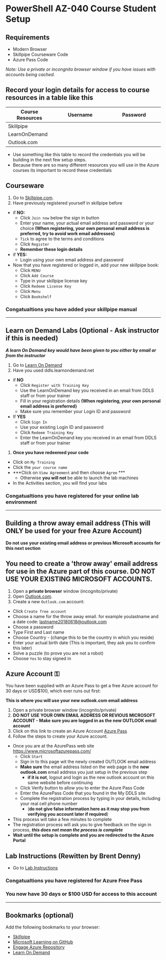 
# PowerShell AZ-040 Course Student Setup

## Requirements

* Modern Browser
* Skillpipe Courseware Code
* Azure Pass Code

_Note: Use a private or incongnito browser window if you have issues with accounts being cached._ 

## Record your login details for access to course resources in a table like this

Course Resources| Username| Password
---|---|---
Skillpipe|<img width=200/>|<img width=200/>
LearnOnDemand||
Outlook.com||

- Use something like this table to record the credentials you will be building in the next few setup steps.
- Because there are so many different resources you will use in the Azure courses its important to record these credentials

## Courseware

1. Go to [Skillpipe.com](https://skillpipe.com/).
2. Have previously registered yourself in skillpipe before 
- if **NO:**
  - Click ```Join now``` below the sign in button
  - Enter your name, your actual email address and password or your choice **(When registering, your own personal email address is preferred, try to avoid work email addresses)**
  - ```Tick``` to agree to the terms and conditions
  - Click ```Register```
  - **Remember these login details** 
- if **YES:**
  - Login using your own email address and password
- Now that you have registered or logged in, add your new skillpipe book:
  - Click ```MENU```
  - Click ```Add Course```
  - Type in your skillpipe license key
  - Click ```Redeem License Key```
  - Click ```Menu```
  - Click ```Bookshelf```

### Congatualtions you have added your skillpipe manual

---

## Learn on Demand Labs  (Optional - Ask instructor if this is needed)

***A learn On Demand key would have been given to you either by email or from the instructor***

1. Go to [Learn On Demand](https://ddls.learnondemand.net)
1. Have you used ddls.learnondemand.net
  - if **NO**
    - Click `Register with Training Key`  
    - Use the LearnOnDemand key you received in an email from DDLS staff or from your trainer
    - Fill in your registration details **(When registering, your own personal email address is preferred)**
    - Make sure you remember your Login ID and password 
  - If **YES**
    - Click ```Sign In```
    - Use your existing Login ID and password
    - Click ```Redeem Training Key```
    - Enter the LearnOnDemand key you received in an email from DDLS staff or from your trainer
1. **Once you have redeemed your code**
  - Click on ```My Training```
  - Click the ```your course name```
  - ***Click on ```View Agreement``` and then choose ```Agree``` *** 
    - Otherwise **you will not** be able to launch the lab machines
  - In the Activities section, you will find your labs

### Congatualtions you have registered for your online lab environment

---

## Building a throw away email address (This will ONLY be used for your free Azure Account) 

__Do not use your existing email address or previous Microsoft accounts for this next section__

## You need to create a 'throw away' email address for use in the Azure part of this course. **DO NOT USE YOUR EXISTING MICROSOFT ACCOUNTS.**
1. Open a **private browser** window (incognito/private)
3. Open [Outlook.com](https://outlook.live.com/owa/).
4. Create a new `Outlook.com` account:
  - Click ```Create free account```
  - Choose a name for the throw away email. for example youlastname and a date code: lastname20180618@outlook.com
  - Choose a password
  - Type First and Last name
  - Choose Country - (change this to be the country in which you reside)
  - Enter your actual birth date (This is important, they ask you to confirm this later)
  - Solve a puzzle (to prove you are not a robot)
  - Choose ```Yes``` to stay signed in

## Azure Account ⚿

You have been supplied with an Azure Pass to get a free Azure account for 30 days or USD$100, which ever runs out first:

**This is where you will use your new outlook.com email address**

1. Open a private browser window (incognito/private)
1. **DO NOT USE YOUR OWN EMAIL ADDRESS OR REVIOUS MICROSOFT ACCOUNT - Make sure you are logged in as the new OUTLOOK email account**
1. Click on this link to create an Azure Account [Azure Pass](https://www.microsoftazurepass.com/) 
1. Follow the steps to create your Azure account.
  - Once you are at the AzurePass web site https://www.microsoftazurepass.com/
    - Click ```Start```
    - Sign in to this page wit the newly created OUTLOOK email address
    - **Make sure** the email address listed on the web page is the **new outlook.com** email address you just setup in the previous step
      - **if it is not**, logout and login as the new outlook account on this same website before continuing 
    - Click Verify button to allow you to enter the Azure Pass Code 
    - Enter the AzurePass Code that you found in the My DDLS site
    - Complete the registration process by typing in your details, including your real cell phone number 
      - (**do not give false information here as it may stop you from verifying you account later if required**)
  - This process will take a few minutes to complete  
  - The registration process will ask you to give feedback on the sign in process, ***this does not mean the process is complete***
  - **Wait until the setup is complete and you are redirected to the Azure Portal**

## Lab Instructions (Rewitten by Brent Denny)

- Go to [Lab Instructions](https://github.com/brentd09/AZ040Labs/blob/main/README.md#az040labs)

### Congatualtions you have registered for Azure Free Pass 
### You now have 30 days or $100 USD for access to this account

---

## Bookmarks (optional)

Add the following bookmarks to your browser:

* [Skillpipe](https://skillpipe.com)
* [Microsoft Learning on GitHub](https://github.com/MicrosoftLearning)
* [Engage Azure Repository](/Azure)
* [Learn On Demand](https://ddls.learnondemand.net)
